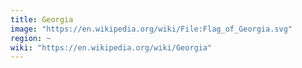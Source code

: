 ```yaml
---
title: Georgia
image: "https://en.wikipedia.org/wiki/File:Flag_of_Georgia.svg"
region: ~
wiki: "https://en.wikipedia.org/wiki/Georgia"
---
```

